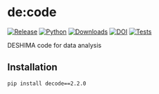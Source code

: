 # de:code

[![Release](https://img.shields.io/pypi/v/decode?label=Release&color=cornflowerblue&style=flat-square)](https://pypi.org/project/decode/)
[![Python](https://img.shields.io/pypi/pyversions/decode?label=Python&color=cornflowerblue&style=flat-square)](https://pypi.org/project/decode/)
[![Downloads](https://img.shields.io/pypi/dm/decode?label=Downloads&color=cornflowerblue&style=flat-square)](https://pepy.tech/project/decode)
[![DOI](https://img.shields.io/badge/DOI-10.5281/zenodo.3384216-cornflowerblue?style=flat-square)](https://doi.org/10.5281/zenodo.3384216)
[![Tests](https://img.shields.io/github/actions/workflow/status/deshima-dev/decode/tests.yaml?label=Tests&style=flat-square)](https://github.com/deshima-dev/decode/actions)

DESHIMA code for data analysis

## Installation

```shell
pip install decode==2.2.0
```
